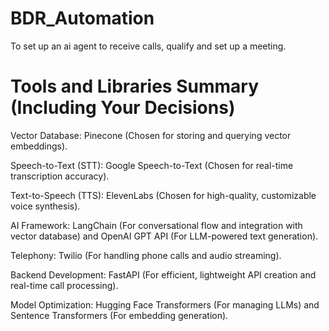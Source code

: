 # BDR_Automation
To set up an ai agent to receive calls, qualify and set up a meeting. 
# Tools and Libraries Summary (Including Your Decisions)
Vector Database: Pinecone (Chosen for storing and querying vector embeddings).

Speech-to-Text (STT): Google Speech-to-Text (Chosen for real-time transcription accuracy).

Text-to-Speech (TTS): ElevenLabs (Chosen for high-quality, customizable voice synthesis).

AI Framework: LangChain (For conversational flow and integration with vector database) and OpenAI GPT API (For LLM-powered text generation).

Telephony: Twilio (For handling phone calls and audio streaming).

Backend Development: FastAPI (For efficient, lightweight API creation and real-time call processing).

Model Optimization: Hugging Face Transformers (For managing LLMs) and Sentence Transformers (For embedding generation).
